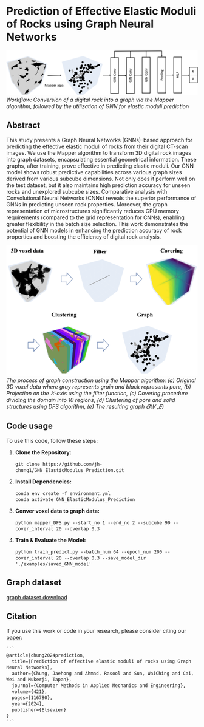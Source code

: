 # Prediction of Effective Elastic Moduli of Rocks using Graph Neural Networks

![Workflow](./readme_figs/Workflow.png)
*Workflow: Conversion of a digital rock into a graph via the Mapper algorithm, followed by the utilization of
GNN for elastic moduli prediction*

## Abstract
This study presents a Graph Neural Networks (GNNs)-based approach for predicting the effective elastic moduli of rocks from their digital CT-scan images. We use the Mapper algorithm to transform 3D digital rock images into graph datasets, encapsulating essential geometrical information. These graphs, after training, prove effective in predicting elastic moduli. Our GNN model shows robust predictive capabilities across various graph sizes derived from various subcube dimensions. Not only does it perform well on the test dataset, but it also maintains high prediction accuracy for unseen rocks and unexplored subcube sizes. Comparative analysis with Convolutional Neural Networks (CNNs) reveals the superior performance of GNNs in predicting unseen rock properties. Moreover, the graph representation of microstructures significantly reduces GPU memory requirements (compared to the grid representation for CNNs), enabling greater flexibility in the batch size selection. This work demonstrates the potential of GNN models in enhancing the prediction accuracy of rock properties and boosting the efficiency of digital rock analysis. 

![Workflow](./readme_figs/mapper_voxel2graph.png)
*The process of graph construction using the Mapper algorithm: (a) Original 3D voxel data where gray represents
grain and black represents pore, (b) Projection on the 𝑋-axis using the filter function, (c) Covering procedure dividing the
domain into 10 regions, (d) Clustering of pore and solid structures using DFS algorithm, (e) The resulting graph 𝐺(𝑉 ,𝐸)*

## Code usage
To use this code, follow these steps:

1. **Clone the Repository:**
    ```
    git clone https://github.com/jh-chung1/GNN_ElasticModulus_Prediction.git
    ```
    
2. **Install Dependencies:**
    ```
    conda env create -f environment.yml
    conda activate GNN_ElasticModulus_Prediction
    ```
    
3. **Conver voxel data to graph data:**
    ```
    python mapper_DFS.py --start_no 1 --end_no 2 --subcube 90 --cover_interval 20 --overlap 0.3
    ```


4. **Train & Evaluate the Model:**
    ```
    python train_predict.py --batch_num 64 --epoch_num 200 --cover_interval 20 --overlap 0.3 --save_model_dir './examples/saved_GNN_model'
    ```

## Graph dataset
[graph dataset download](https://drive.google.com/drive/folders/1iE5H7Fi3g3yTIZmL24y5xD0In58pHYyB?usp=share_link)

## Citation
If you use this work or code in your research, please consider citing our [paper](https://arxiv.org/abs/2310.19274):

    ```
    @article{chung2024prediction,
      title={Prediction of effective elastic moduli of rocks using Graph Neural Networks},
      author={Chung, Jaehong and Ahmad, Rasool and Sun, WaiChing and Cai, Wei and Mukerji, Tapan},
      journal={Computer Methods in Applied Mechanics and Engineering},
      volume={421},
      pages={116780},
      year={2024},
      publisher={Elsevier}
    }
    ```    
